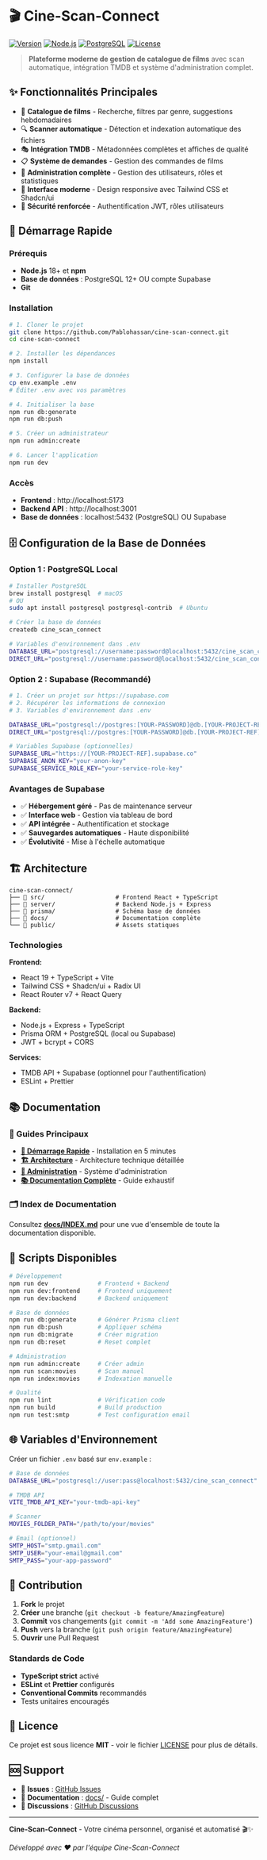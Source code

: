 # 🎬 Cine-Scan-Connect

[![Version](https://img.shields.io/badge/version-1.0.0-blue.svg)](https://github.com/Pablohassan/cine-scan-connect)
[![Node.js](https://img.shields.io/badge/Node.js-18+-green.svg)](https://nodejs.org/)
[![PostgreSQL](https://img.shields.io/badge/PostgreSQL-12+-blue.svg)](https://www.postgresql.org/)
[![License](https://img.shields.io/badge/license-MIT-green.svg)](LICENSE)

> **Plateforme moderne de gestion de catalogue de films** avec scan automatique, intégration TMDB et système d'administration complet.

## ✨ Fonctionnalités Principales

- 🎯 **Catalogue de films** - Recherche, filtres par genre, suggestions hebdomadaires
- 🔍 **Scanner automatique** - Détection et indexation automatique des fichiers
- 🎭 **Intégration TMDB** - Métadonnées complètes et affiches de qualité
- 📋 **Système de demandes** - Gestion des commandes de films
- 👑 **Administration complète** - Gestion des utilisateurs, rôles et statistiques
- 🎨 **Interface moderne** - Design responsive avec Tailwind CSS et Shadcn/ui
- 🔐 **Sécurité renforcée** - Authentification JWT, rôles utilisateurs

## 🚀 Démarrage Rapide

### Prérequis

- **Node.js** 18+ et **npm**
- **Base de données** : PostgreSQL 12+ OU compte Supabase
- **Git**

### Installation

```bash
# 1. Cloner le projet
git clone https://github.com/Pablohassan/cine-scan-connect.git
cd cine-scan-connect

# 2. Installer les dépendances
npm install

# 3. Configurer la base de données
cp env.example .env
# Éditer .env avec vos paramètres

# 4. Initialiser la base
npm run db:generate
npm run db:push

# 5. Créer un administrateur
npm run admin:create

# 6. Lancer l'application
npm run dev
```

### Accès

- **Frontend** : http://localhost:5173
- **Backend API** : http://localhost:3001
- **Base de données** : localhost:5432 (PostgreSQL) OU Supabase

## 🗄️ Configuration de la Base de Données

### Option 1 : PostgreSQL Local

```bash
# Installer PostgreSQL
brew install postgresql  # macOS
# OU
sudo apt install postgresql postgresql-contrib  # Ubuntu

# Créer la base de données
createdb cine_scan_connect

# Variables d'environnement dans .env
DATABASE_URL="postgresql://username:password@localhost:5432/cine_scan_connect"
DIRECT_URL="postgresql://username:password@localhost:5432/cine_scan_connect"
```

### Option 2 : Supabase (Recommandé)

```bash
# 1. Créer un projet sur https://supabase.com
# 2. Récupérer les informations de connexion
# 3. Variables d'environnement dans .env

DATABASE_URL="postgresql://postgres:[YOUR-PASSWORD]@db.[YOUR-PROJECT-REF].supabase.co:5432/postgres"
DIRECT_URL="postgresql://postgres:[YOUR-PASSWORD]@db.[YOUR-PROJECT-REF].supabase.co:5432/postgres"

# Variables Supabase (optionnelles)
SUPABASE_URL="https://[YOUR-PROJECT-REF].supabase.co"
SUPABASE_ANON_KEY="your-anon-key"
SUPABASE_SERVICE_ROLE_KEY="your-service-role-key"
```

### Avantages de Supabase

- ✅ **Hébergement géré** - Pas de maintenance serveur
- ✅ **Interface web** - Gestion via tableau de bord
- ✅ **API intégrée** - Authentification et stockage
- ✅ **Sauvegardes automatiques** - Haute disponibilité
- ✅ **Évolutivité** - Mise à l'échelle automatique

## 🏗️ Architecture

```
cine-scan-connect/
├── 📁 src/                    # Frontend React + TypeScript
├── 📁 server/                 # Backend Node.js + Express
├── 📁 prisma/                 # Schéma base de données
├── 📁 docs/                   # Documentation complète
└── 📁 public/                 # Assets statiques
```

### Technologies

**Frontend:**

- React 19 + TypeScript + Vite
- Tailwind CSS + Shadcn/ui + Radix UI
- React Router v7 + React Query

**Backend:**

- Node.js + Express + TypeScript
- Prisma ORM + PostgreSQL (local ou Supabase)
- JWT + bcrypt + CORS

**Services:**

- TMDB API + Supabase (optionnel pour l'authentification)
- ESLint + Prettier

## 📚 Documentation

### 📖 Guides Principaux

- **[🚀 Démarrage Rapide](docs/QUICKSTART.md)** - Installation en 5 minutes
- **[🏗️ Architecture](docs/ARCHITECTURE.md)** - Architecture technique détaillée
- **[👑 Administration](docs/ADMIN_AUTHENTICATION.md)** - Système d'administration
- **[📚 Documentation Complète](docs/README.md)** - Guide exhaustif

### 🗂️ Index de Documentation

Consultez **[docs/INDEX.md](docs/INDEX.md)** pour une vue d'ensemble de toute la documentation disponible.

## 🔧 Scripts Disponibles

```bash
# Développement
npm run dev              # Frontend + Backend
npm run dev:frontend     # Frontend uniquement
npm run dev:backend      # Backend uniquement

# Base de données
npm run db:generate      # Générer Prisma client
npm run db:push          # Appliquer schéma
npm run db:migrate       # Créer migration
npm run db:reset         # Reset complet

# Administration
npm run admin:create     # Créer admin
npm run scan:movies      # Scan manuel
npm run index:movies     # Indexation manuelle

# Qualité
npm run lint             # Vérification code
npm run build            # Build production
npm run test:smtp        # Test configuration email
```

## 🌐 Variables d'Environnement

Créer un fichier `.env` basé sur `env.example` :

```bash
# Base de données
DATABASE_URL="postgresql://user:pass@localhost:5432/cine_scan_connect"

# TMDB API
VITE_TMDB_API_KEY="your-tmdb-api-key"

# Scanner
MOVIES_FOLDER_PATH="/path/to/your/movies"

# Email (optionnel)
SMTP_HOST="smtp.gmail.com"
SMTP_USER="your-email@gmail.com"
SMTP_PASS="your-app-password"
```

## 🤝 Contribution

1. **Fork** le projet
2. **Créer** une branche (`git checkout -b feature/AmazingFeature`)
3. **Commit** vos changements (`git commit -m 'Add some AmazingFeature'`)
4. **Push** vers la branche (`git push origin feature/AmazingFeature`)
5. **Ouvrir** une Pull Request

### Standards de Code

- **TypeScript strict** activé
- **ESLint** et **Prettier** configurés
- **Conventional Commits** recommandés
- Tests unitaires encouragés

## 📄 Licence

Ce projet est sous licence **MIT** - voir le fichier [LICENSE](LICENSE) pour plus de détails.

## 🆘 Support

- 📧 **Issues** : [GitHub Issues](https://github.com/Pablohassan/cine-scan-connect/issues)
- 📖 **Documentation** : [docs/](docs/) - Guide complet
- 💬 **Discussions** : [GitHub Discussions](https://github.com/Pablohassan/cine-scan-connect/discussions)

---

**Cine-Scan-Connect** - Votre cinéma personnel, organisé et automatisé 🎬✨

_Développé avec ❤️ par l'équipe Cine-Scan-Connect_
